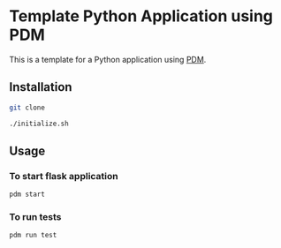 # Template Python Application using PDM

This is a template for a Python application using [PDM](https://pdm.fming.dev/).

## Installation

```bash
git clone 
```
```bash
./initialize.sh
```


## Usage
### To start flask application
```bash
pdm start 
```

### To run tests
```bash
pdm run test
```



